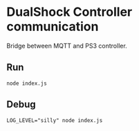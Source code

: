 # DualShock Controller communication

Bridge between MQTT and PS3 controller.

## Run

```
node index.js
```

## Debug

```
LOG_LEVEL="silly" node index.js
```
